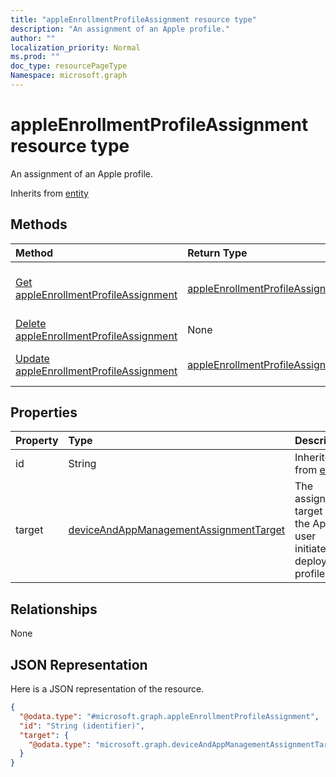 ```yaml
---
title: "appleEnrollmentProfileAssignment resource type"
description: "An assignment of an Apple profile."
author: ""
localization_priority: Normal
ms.prod: ""
doc_type: resourcePageType
Namespace: microsoft.graph
---
```



# appleEnrollmentProfileAssignment resource type

An assignment of an Apple profile.


Inherits from [entity](../resources/entity.md)

## Methods
|Method|Return Type|Description|
|:---|:---|:---|
|[Get appleEnrollmentProfileAssignment](../api/appleenrollmentprofileassignment-get.md)|[appleEnrollmentProfileAssignment](../resources/appleEnrollmentProfileAssignment.md)|Read properties and relationships of the [appleEnrollmentProfileAssignment](../resources/appleenrollmentprofileassignment.md) object.|
|[Delete appleEnrollmentProfileAssignment](../api/appleenrollmentprofileassignment-delete.md)|None|Deletes a [appleEnrollmentProfileAssignment](../resources/appleenrollmentprofileassignment.md).|
|[Update appleEnrollmentProfileAssignment](../api/appleenrollmentprofileassignment-update.md)|[appleEnrollmentProfileAssignment](../resources/appleEnrollmentProfileAssignment.md)|Update the properties of a [appleEnrollmentProfileAssignment](../resources/appleenrollmentprofileassignment.md) object.|

## Properties
|Property|Type|Description|
|:---|:---|:---|
|id|String| Inherited from [entity](../resources/entity.md)|
|target|[deviceAndAppManagementAssignmentTarget](../resources/intune-apps-deviceAndAppManagementAssignmentTarget.md)|The assignment target for the Apple user initiated deployment profile.|

## Relationships
None

## JSON Representation
Here is a JSON representation of the resource.
<!-- {
  "blockType": "resource",
  "keyProperty": "id",
  "@odata.type": "microsoft.graph.appleEnrollmentProfileAssignment",
  "baseType": "microsoft.graph.entity",
  "openType": false
}
-->
``` json
{
  "@odata.type": "#microsoft.graph.appleEnrollmentProfileAssignment",
  "id": "String (identifier)",
  "target": {
    "@odata.type": "microsoft.graph.deviceAndAppManagementAssignmentTarget"
  }
}
```

